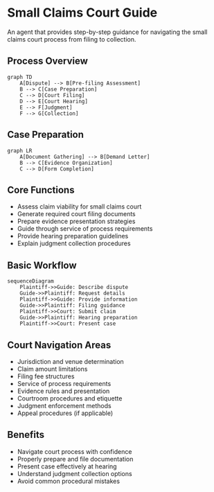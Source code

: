 # Small Claims Court Guide

An agent that provides step-by-step guidance for navigating the small claims court process from filing to collection.

## Process Overview

```mermaid
graph TD
    A[Dispute] --> B[Pre-filing Assessment]
    B --> C[Case Preparation]
    C --> D[Court Filing]
    D --> E[Court Hearing]
    E --> F[Judgment]
    F --> G[Collection]
```

## Case Preparation

```mermaid
graph LR
    A[Document Gathering] --> B[Demand Letter]
    B --> C[Evidence Organization]
    C --> D[Form Completion]
```

## Core Functions

- Assess claim viability for small claims court
- Generate required court filing documents
- Prepare evidence presentation strategies
- Guide through service of process requirements
- Provide hearing preparation guidelines
- Explain judgment collection procedures

## Basic Workflow

```mermaid
sequenceDiagram
    Plaintiff->>Guide: Describe dispute
    Guide->>Plaintiff: Request details
    Plaintiff->>Guide: Provide information
    Guide->>Plaintiff: Filing guidance
    Plaintiff->>Court: Submit claim
    Guide->>Plaintiff: Hearing preparation
    Plaintiff->>Court: Present case
```

## Court Navigation Areas

- Jurisdiction and venue determination
- Claim amount limitations
- Filing fee structures
- Service of process requirements
- Evidence rules and presentation
- Courtroom procedures and etiquette
- Judgment enforcement methods
- Appeal procedures (if applicable)

## Benefits

- Navigate court process with confidence
- Properly prepare and file documentation
- Present case effectively at hearing
- Understand judgment collection options
- Avoid common procedural mistakes 